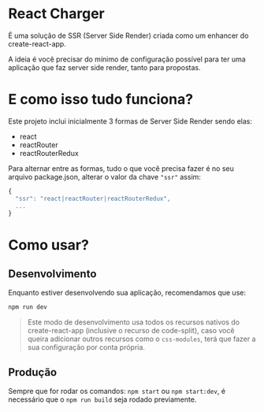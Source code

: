 # React Charger
É uma solução de SSR (Server Side Render) criada como um enhancer do create-react-app.

A ideia é você precisar do mínimo de configuração possível para ter uma aplicação que faz server side render, tanto para propostas.

# E como isso tudo funciona?
Este projeto inclui inicialmente 3 formas de Server Side Render sendo elas:

- react
- reactRouter
- reactRouterRedux

Para alternar entre as formas, tudo o que você precisa fazer é no seu arquivo package.json, alterar o valor da chave `"ssr"` assim:

```js
{
  "ssr": "react|reactRouter|reactRouterRedux",
  ...
}
```

# Como usar?
## Desenvolvimento
Enquanto estiver desenvolvendo sua aplicação, recomendamos que use:
```js
npm run dev
```
> Este modo de desenvolvimento usa todos os recursos nativos do create-react-app (inclusive o recurso de code-split), caso você queira adicionar outros recursos como o `css-modules`, terá que fazer a sua configuração por conta própria.

## Produção
Sempre que for rodar os comandos: `npm start` ou `npm start:dev`, é necessário que o `npm run build` seja rodado previamente.

